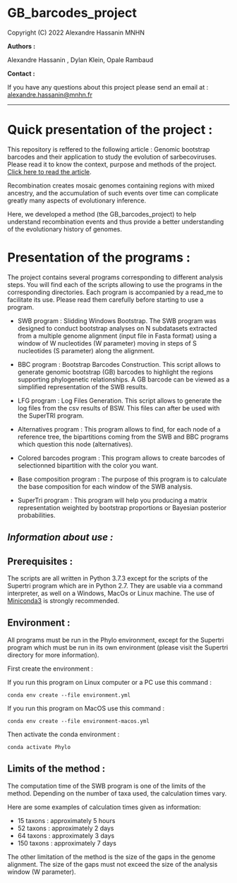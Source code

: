 # GB_barcodes_project

Copyright (C) 2022 Alexandre Hassanin MNHN


__Authors :__

Alexandre Hassanin , Dylan Klein, Opale Rambaud


__Contact :__

If you have any questions about this project please send an email at : alexandre.hassanin@mnhn.fr

--------------------------------------------------------------------------------------------------------------------------------------------


# Quick presentation of the project :


This repository is reffered to the following article : Genomic bootstrap barcodes and their application to study the evolution of sarbecoviruses. 
Please read it to know the context, purpose and methods of the project. [Click here to read the article](https://www.mdpi.com/1999-4915/14/2/440).


Recombination creates mosaic genomes containing regions with mixed ancestry, and the
accumulation of such events over time can complicate greatly many aspects of evolutionary inference.

Here, we developed a method (the GB_barcodes_project) to help understand recombination events and thus provide a better understanding of the evolutionary history of genomes.

# Presentation of the programs :

The project contains several programs corresponding to different analysis steps. You will find each of the scripts allowing to use the programs in the corresponding directories. 
Each program is accompanied by a read_me to facilitate its use. Please read them carefully before starting to use a program. 


- SWB program : Slidding Windows Bootstrap. The SWB program was designed to conduct bootstrap analyses on N subdatasets extracted from a multiple genome alignment (input file in Fasta format) using a
window of W nucleotides (W parameter) moving in steps of S nucleotides (S parameter) along the alignment.

- BBC program : Bootstrap Barcodes Construction. This script allows to generate genomic bootstrap (GB)
barcodes to highlight the regions supporting phylogenetic relationships. A GB barcode can be viewed as a simplified representation of the SWB results. 

- LFG program : Log Files Generation. This script allows to generate the log files from the csv results of BSW. This files can after be used with the SuperTRI program.

- Alternatives program : This program allows to find, for each node of a reference tree, the bipartitions coming from the SWB and BBC programs which question this node (alternatives).

- Colored barcodes program : This program allows to create barcodes of selectionned bipartition with the color you want.

- Base composition program : The purpose of this program is to calculate the base composition for each window of the SWB analysis.

- SuperTri program : This program will help you producing a matrix representation weighted by bootstrap proportions or Bayesian posterior probabilities.



## *Information about use :*

## Prerequisites : 

The scripts are all written in Python 3.7.3 except for the scripts of the Supertri program which are in Python 2.7. 
They are usable via a command interpreter, as well on a Windows, MacOs or Linux machine.
The use of [Miniconda3](https://docs.conda.io/en/latest/miniconda.html) is strongly recommended.

## Environment : 

All programs must be run in the Phylo environment, except for the Supertri program which must be run in its own environment
(please visit the Supertri directory for more information).

First create the environment :

 If you run this program on Linux computer or a PC use this command :

```
conda env create --file environment.yml
```
  If you run this program on MacOS use this command :

```
conda env create --file environment-macos.yml
```

Then activate the conda environment :

```
conda activate Phylo
```

## Limits of the method :


The computation time of the SWB program is one of the limits of the method. 
Depending on the number of taxa used, the calculation times vary. 

Here are some examples of calculation times given as information:

- 15 taxons : approximately 5 hours
- 52 taxons : approximately 2 days
- 64 taxons : approximately 3 days
- 150 taxons : approximately 7 days

The other limitation of the method is the size of the gaps in the genome alignment. 
The size of the gaps must not exceed the size of the analysis window (W parameter). 










